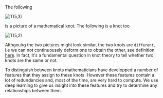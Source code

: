 The following  

![T(5,3)](https://user-images.githubusercontent.com/96596166/232556063-9fe2e124-80e6-4ff0-bfc8-ebb029276ddb.jpg)

is a picture of a mathematical [knot](https://en.wikipedia.org/wiki/Knot_(mathematics)). The following is a knot too

![T(5,2)](https://user-images.githubusercontent.com/96596166/232558459-c676f0e8-6653-4d69-9cdc-74568aa588c8.jpg)

Althgouhg the two pictures might look similar, the two knots are `different`, i.e we can not continuousely deform one to obtain the other, see definition  [here](https://en.wikipedia.org/wiki/Ambient_isotopy). In fact, it's a fundamental question in knot theory to tell whether two knots are the same or not.

To distinguish between knots mathematicians have developped a number of features that they assign to these knots. However these features contain a lot of redundancies and, most of the time, are very hard to compute. We use deep learning to give us insight into these features and try to determine any relationships between them. 
